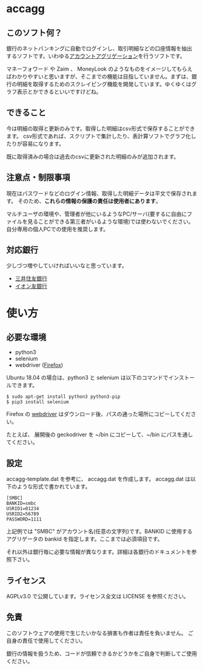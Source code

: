 # accagg

## このソフト何？

銀行のネットバンキングに自動でログインし、取引明細などの口座情報を抽出するソフトです。いわゆる[アカウントアグリゲーション](https://ja.wikipedia.org/wiki/%E3%82%A2%E3%82%AB%E3%82%A6%E3%83%B3%E3%83%88%E3%82%A2%E3%82%B0%E3%83%AA%E3%82%B2%E3%83%BC%E3%82%B7%E3%83%A7%E3%83%B3)を行うソフトです。

マネーフォワード や Zaim 、 MoneyLook のようなものをイメージしてもらえばわかりやすいと思いますが、そこまでの機能は目指していません。まずは、銀行の明細を取得するためのスクレイピング機能を開発しています。ゆくゆくはグラフ表示とかできるといいですけどね。

## できること

今は明細の取得と更新のみです。取得した明細はcsv形式で保存することができます。
csv形式であれば、スクリプトで集計したり、表計算ソフトでグラフ化したりが容易になります。

既に取得済みの場合は過去のcsvに更新された明細のみが追加されます。

## 注意点・制限事項

現在はパスワードなどのログイン情報、取得した明細データは平文で保存されます。
そのため、**これらの情報の保護の責任は使用者にあります**。

マルチユーザの環境や、管理者が他にいるようなPC/サーバ(要するに自由にファイルを見ることができる第三者がいるような環境)では使わないでください。自分専用の個人PCでの使用を推奨します。

## 対応銀行

少しづつ増やしていければいいなと思っています。

* [三井住友銀行](/doc/bank-smbc.md)
* [イオン友銀行](/doc/bank-aeonbank.md)

# 使い方
## 必要な環境

* python3
* selenium
* webdriver ([Firefox](https://github.com/mozilla/geckodriver/releases))

Ubuntu 18.04 の場合は、python3 と selenium は以下のコマンドでインストールできます。

~~~
$ sudo apt-get install python3 python3-pip
$ pip3 install selenium
~~~

Firefox の [webdriver](https://github.com/mozilla/geckodriver/releases) はダウンロード後、パスの通った場所にコピーしてください。

たとえば、 展開後の geckodriver を ~/bin にコピーして、~/bin にパスを通してください。

## 設定

accagg-template.dat を参考に、 accagg.dat を作成します。
accagg.dat は以下のような形式で書かれています。

~~~
[SMBC]
BANKID=smbc
USRID1=01234
USRID2=56789
PASSWORD=1111
~~~

上記例では "SMBC" がアカウント名(任意の文字列)です。BANKID に使用するアグリゲータの bankid を指定します。ここまでは必須項目です。

それ以外は銀行毎に必要な情報が異なります。詳細は各銀行のドキュメントを参照下さい。

## ライセンス

AGPLv3.0 で公開しています。ライセンス全文は LICENSE を参照ください。

## 免責

このソフトウェアの使用で生じたいかなる損害も作者は責任を負いません。
ご自身の責任で使用してください。

銀行の情報を扱うため、コードが信頼できるかどうかをご自身で判断してご使用ください。

